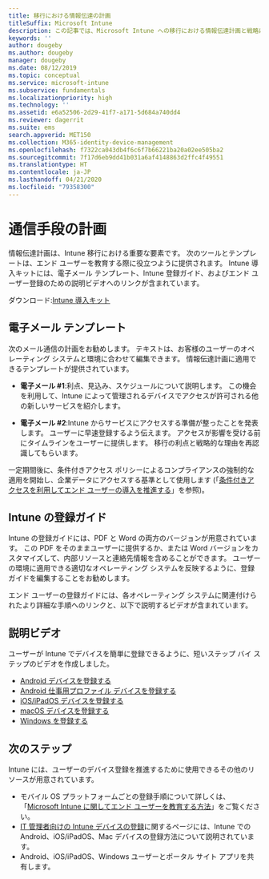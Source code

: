 ```yaml
---
title: 移行における情報伝達の計画
titleSuffix: Microsoft Intune
description: この記事では、Microsoft Intune への移行における情報伝達計画と戦略について説明します。
keywords: ''
author: dougeby
ms.author: dougeby
manager: dougeby
ms.date: 08/12/2019
ms.topic: conceptual
ms.service: microsoft-intune
ms.subservice: fundamentals
ms.localizationpriority: high
ms.technology: ''
ms.assetid: e6a52506-2d29-41f7-a171-5d684a740dd4
ms.reviewer: dagerrit
ms.suite: ems
search.appverid: MET150
ms.collection: M365-identity-device-management
ms.openlocfilehash: f7322ca043db4f6c6f7b66221ba20a02ee505ba2
ms.sourcegitcommit: 7f17d6eb9dd41b031a6af4148863d2ffc4f49551
ms.translationtype: HT
ms.contentlocale: ja-JP
ms.lasthandoff: 04/21/2020
ms.locfileid: "79358300"
---
```

# <a name="plan-communications"></a>通信手段の計画

情報伝達計画は、Intune 移行における重要な要素です。 次のツールとテンプレートは、エンド ユーザーを教育する際に役立つように提供されます。 Intune 導入キットには、電子メール テンプレート、Intune 登録ガイド、およびエンド ユーザー登録のための説明ビデオへのリンクが含まれています。  

ダウンロード:[Intune 導入キット](https://aka.ms/IntuneAdoptionKit)

## <a name="email-templates"></a>電子メール テンプレート

次のメール通信の計画をお勧めします。 テキストは、お客様のユーザーのオペレーティング システムと環境に合わせて編集できます。 情報伝達計画に適用できるテンプレートが提供されています。

- **電子メール #1**:利点、見込み、スケジュールについて説明します。 この機会を利用して、Intune によって管理されるデバイスでアクセスが許可される他の新しいサービスを紹介します。

- **電子メール #2**:Intune からサービスにアクセスする準備が整ったことを発表します。 ユーザーに早速登録するよう伝えます。 アクセスが影響を受ける前にタイムラインをユーザーに提供します。 移行の利点と戦略的な理由を再認識してもらいます。

一定期間後に、条件付きアクセス ポリシーによるコンプライアンスの強制的な適用を開始し、企業データにアクセスする基準として使用します (「[条件付きアクセスを利用してエンド ユーザーの導入を推進する](migration-guide-drive-adoption.md)」を参照)。

## <a name="intune-enrollment-guide"></a>Intune の登録ガイド

Intune の登録ガイドには、PDF と Word の両方のバージョンが用意されています。 この PDF をそのままユーザーに提供するか、または Word バージョンをカスタマイズして、内部リソースと連絡先情報を含めることができます。 ユーザーの環境に適用できる適切なオペレーティング システムを反映するように、登録ガイドを編集することをお勧めします。

エンド ユーザーの登録ガイドには、各オペレーティング システムに関連付けられたより詳細な手順へのリンクと、以下で説明するビデオが含まれています。

## <a name="instructional-videos"></a>説明ビデオ

ユーザーが Intune でデバイスを簡単に登録できるように、短いステップ バイ ステップのビデオを作成しました。

- [Android デバイスを登録する](https://www.youtube.com/watch?v=k0Q_sGLSx6o&t=1s)
- [Android 仕事用プロファイル デバイスを登録する](https://www.youtube.com/watch?v=9Dl8HsGk4tI&t=3s)
- [iOS/iPadOS デバイスを登録する](https://www.youtube.com/watch?v=mJyv6YcHi7c)
- [macOS デバイスを登録する](https://www.youtube.com/watch?v=Pa2pfhwq_yk)
- [Windows を登録する](https://www.youtube.com/watch?v=TKQxEckBHiE)

## <a name="next-steps"></a>次のステップ

Intune には、ユーザーのデバイス登録を推進するために使用できるその他のリソースが用意されています。

- モバイル OS プラットフォームごとの登録手順について詳しくは、「[Microsoft Intune に関してエンド ユーザーを教育する方法](end-user-educate.md)」をご覧ください。
- [IT 管理者向けの Intune デバイスの登録](../enrollment/device-enrollment.md)に関するページには、Intune での Android、iOS/iPadOS、Mac デバイスの登録方法について説明されています。
- Android、iOS/iPadOS、Windows ユーザーとポータル サイト アプリを共有します。
